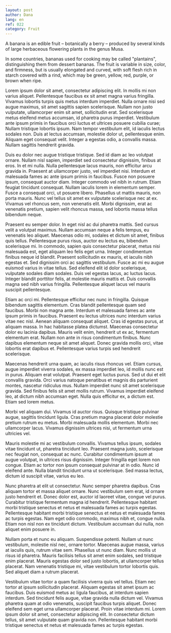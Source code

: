 ```yaml
---
layout: post
author: Dana
lang: en
ref: 022 
category: Fruit
---
```


A banana is an edible fruit – botanically a berry – produced by several kinds
of large herbaceous flowering plants in the genus Musa.

In some countries, bananas used for cooking may be called "plantains",
distinguishing them from dessert bananas. The fruit is variable in size, color,
and firmness, but is usually elongated and curved, with soft flesh rich in
starch covered with a rind, which may be green, yellow, red, purple, or brown
when ripe.

Lorem ipsum dolor sit amet, consectetur adipiscing elit. In mollis mi non varius aliquet. Pellentesque faucibus ex sit amet magna varius fringilla. Vivamus lobortis turpis quis metus interdum imperdiet. Nulla ornare nisi sed augue maximus, sit amet sagittis sapien scelerisque. Nullam non justo vulputate, ullamcorper enim sit amet, sollicitudin erat. Sed scelerisque metus eleifend metus accumsan, id pharetra purus imperdiet. Vestibulum ante ipsum primis in faucibus orci luctus et ultrices posuere cubilia curae; Nullam tristique lobortis ipsum. Nam tempor vestibulum elit, id iaculis lectus sodales non. Duis at lectus accumsan, molestie dolor ut, pellentesque enim. Aliquam eget consequat velit. Integer a egestas odio, a convallis massa. Nullam sagittis hendrerit gravida.

Duis eu dolor nec augue tristique tristique. Sed id diam ac leo volutpat ornare. Nullam nisl sapien, imperdiet sed consectetur dignissim, finibus at eros. In et mi nulla. Nulla pellentesque lacus mauris, non efficitur arcu gravida in. Praesent at ullamcorper justo, vel imperdiet nisi. Interdum et malesuada fames ac ante ipsum primis in faucibus. Fusce non posuere ipsum, consequat auctor diam. Integer commodo vel nibh in rutrum. Etiam feugiat tincidunt consequat. Nullam iaculis lorem in elementum semper. Fusce a consequat orci, ut posuere libero. Phasellus ut mattis mauris, non porta mauris. Nunc vel tellus sit amet ex vulputate scelerisque nec at ex. Vivamus vel rhoncus sem, non venenatis elit. Morbi dignissim, erat ac venenatis pretium, sapien velit rhoncus massa, sed lobortis massa tellus bibendum neque.

Praesent eu semper dolor. In eget nisl ac dui pharetra mattis. Sed cursus velit a volutpat maximus. Nullam accumsan neque a felis tempus, eu venenatis leo aliquet. Maecenas odio mi, sodales et dictum sit amet, finibus quis tellus. Pellentesque purus risus, auctor eu lectus eu, bibendum scelerisque mi. In commodo, sapien quis consectetur placerat, metus nisi malesuada est, eget aliquam leo felis eget urna. Integer condimentum finibus neque id blandit. Praesent sollicitudin ex mauris, et iaculis nibh egestas et. Sed dignissim orci ac sagittis vestibulum. Fusce ac mi eu augue euismod varius in vitae tellus. Sed eleifend elit id dolor scelerisque, vulputate sodales diam sodales. Duis vel egestas lacus, ac luctus lacus. Integer blandit porttitor felis, at molestie mauris mattis et. Duis convallis magna sed nibh varius fringilla. Pellentesque aliquet lacus vel mauris suscipit pellentesque.

Etiam ac orci mi. Pellentesque efficitur nec nunc in fringilla. Quisque bibendum sagittis elementum. Cras blandit pellentesque quam sed faucibus. Morbi non magna ante. Interdum et malesuada fames ac ante ipsum primis in faucibus. Praesent eu lectus ultrices nunc interdum varius vitae nec nisl. Aenean aliquam consequat aliquet. Cras id egestas purus, at aliquam massa. In hac habitasse platea dictumst. Maecenas consectetur dolor eu lacinia dapibus. Mauris velit enim, hendrerit ut ex ac, fermentum elementum erat. Nullam non ante in risus condimentum finibus. Nunc dapibus elementum neque sit amet aliquet. Donec gravida mollis orci, vitae lobortis erat dapibus et. Pellentesque varius turpis sed hendrerit scelerisque.

Maecenas hendrerit urna quam, ac iaculis risus rhoncus vel. Etiam cursus, augue imperdiet viverra sodales, ex massa imperdiet leo, id mollis nunc est in purus. Aliquam erat volutpat. Praesent eget luctus purus. Sed ut dui et elit convallis gravida. Orci varius natoque penatibus et magnis dis parturient montes, nascetur ridiculus mus. Nullam imperdiet nunc sit amet scelerisque gravida. Sed finibus felis sit amet mollis rutrum. Vivamus imperdiet eleifend leo, at dictum nibh accumsan eget. Nulla quis efficitur ex, a dictum est. Etiam sed lorem metus.

Morbi vel aliquam dui. Vivamus id auctor risus. Quisque tristique pulvinar augue, sagittis tincidunt ligula. Cras pretium magna placerat dolor molestie pretium rutrum eu metus. Morbi malesuada mollis elementum. Morbi nec ullamcorper lacus. Vivamus dignissim ultrices nisi, ut fermentum urna ultricies vel.

Mauris molestie mi ac vestibulum convallis. Vivamus tellus ipsum, sodales vitae tincidunt ut, pharetra tincidunt leo. Praesent magna justo, scelerisque nec feugiat non, consequat ac nunc. Curabitur condimentum ipsum at augue volutpat, in ultrices risus dignissim. Integer fringilla eget lorem non congue. Etiam ac tortor non ipsum consequat pulvinar at in odio. Nunc id eleifend ante. Nulla blandit tincidunt urna ut scelerisque. Sed massa lectus, dictum id suscipit vitae, varius eu leo.

Nunc pharetra at elit ut consectetur. Nunc semper pharetra dapibus. Cras aliquam tortor et massa aliquet ornare. Nunc vestibulum sem erat, id ornare justo hendrerit et. Donec dolor est, auctor id laoreet vitae, congue vel purus. Curabitur tristique fermentum magna id hendrerit. Pellentesque habitant morbi tristique senectus et netus et malesuada fames ac turpis egestas. Pellentesque habitant morbi tristique senectus et netus et malesuada fames ac turpis egestas. Nam eget odio commodo, maximus nibh et, congue nulla. Etiam non nisl non ex tincidunt dictum. Vestibulum accumsan dui nulla, non aliquet enim posuere in.

Nullam porta et nunc eu aliquam. Suspendisse potenti. Nullam ut nunc vestibulum, molestie nisl nec, ornare tortor. Maecenas augue massa, varius at iaculis quis, rutrum vitae sem. Phasellus ut nunc diam. Nunc mollis ut risus id pharetra. Mauris facilisis tellus sit amet enim sodales, sed tristique enim placerat. Mauris egestas dolor sed justo lobortis, at ullamcorper tellus placerat. Nam venenatis tristique mi, vitae vestibulum tortor lobortis quis. Sed aliquet diam a rutrum placerat.

Vestibulum vitae tortor a quam facilisis viverra quis vel tellus. Etiam nec tortor at ipsum sollicitudin placerat. Aliquam egestas sit amet ipsum ac faucibus. Duis euismod metus ac ligula faucibus, at interdum sapien interdum. Sed tincidunt felis augue, vitae gravida nulla dictum vel. Vivamus pharetra quam at odio venenatis, suscipit faucibus turpis aliquet. Donec eleifend sem eget urna ullamcorper placerat. Proin vitae interdum mi. Lorem ipsum dolor sit amet, consectetur adipiscing elit. In consectetur dictum tellus, sit amet vulputate quam gravida non. Pellentesque habitant morbi tristique senectus et netus et malesuada fames ac turpis egestas.
